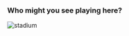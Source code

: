 ### Who might you see playing here?

![stadium](https://upload.wikimedia.org/wikipedia/commons/4/49/Rovaniemen_keskuskentt%C3%A4%2C_uudistettu.jpg)
